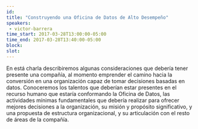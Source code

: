 ```yaml
---
id: 
title: "Construyendo una Oficina de Datos de Alto Desempeño"
speakers:
 - victor-barrera
time_start: 2017-03-28T13:00:00-05:00
time_end: 2017-03-28T13:40:00-05:00
block: 
slot: 
---
```


En está charla describiremos algunas consideraciones que debería tener presente una compañía, al momento emprender el camino hacia la conversión en una organización capaz de tomar decisiones basadas en datos. Conoceremos los talentos que deberían estar presentes en el recurso humano que estaría conformando la Oficina de Datos, las actividades mínimas fundamentales que debería realizar para ofrecer mejores decisiones a la organización, su misión y propósito significativo, y una propuesta de estructura organizacional, y su articulación con el resto de áreas de la compañía.